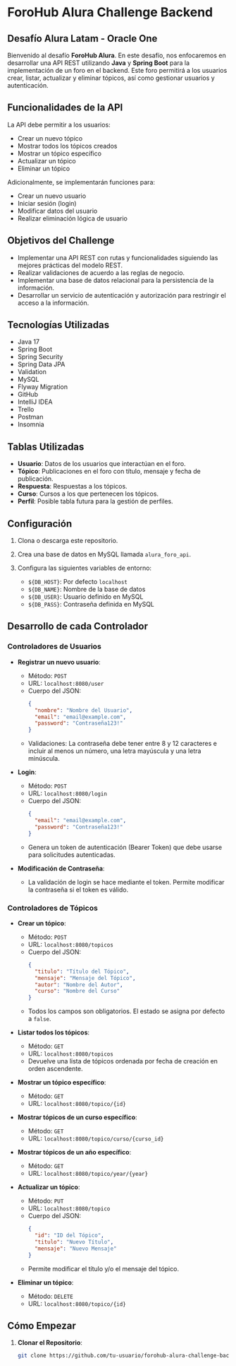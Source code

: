 # ForoHub Alura Challenge Backend

## Desafío Alura Latam - Oracle One

Bienvenido al desafío **ForoHub Alura**. En este desafío, nos enfocaremos en desarrollar una API REST utilizando **Java** y **Spring Boot** para la implementación de un foro en el backend. Este foro permitirá a los usuarios crear, listar, actualizar y eliminar tópicos, así como gestionar usuarios y autenticación.

## Funcionalidades de la API

La API debe permitir a los usuarios:

- Crear un nuevo tópico
- Mostrar todos los tópicos creados
- Mostrar un tópico específico
- Actualizar un tópico
- Eliminar un tópico

Adicionalmente, se implementarán funciones para:

- Crear un nuevo usuario
- Iniciar sesión (login)
- Modificar datos del usuario
- Realizar eliminación lógica de usuario

## Objetivos del Challenge

- Implementar una API REST con rutas y funcionalidades siguiendo las mejores prácticas del modelo REST.
- Realizar validaciones de acuerdo a las reglas de negocio.
- Implementar una base de datos relacional para la persistencia de la información.
- Desarrollar un servicio de autenticación y autorización para restringir el acceso a la información.

## Tecnologías Utilizadas

- Java 17
- Spring Boot
- Spring Security
- Spring Data JPA
- Validation
- MySQL
- Flyway Migration
- GitHub
- IntelliJ IDEA
- Trello
- Postman
- Insomnia

## Tablas Utilizadas

- **Usuario**: Datos de los usuarios que interactúan en el foro.
- **Tópico**: Publicaciones en el foro con título, mensaje y fecha de publicación.
- **Respuesta**: Respuestas a los tópicos.
- **Curso**: Cursos a los que pertenecen los tópicos.
- **Perfil**: Posible tabla futura para la gestión de perfiles.

## Configuración

1. Clona o descarga este repositorio.
2. Crea una base de datos en MySQL llamada `alura_foro_api`.
3. Configura las siguientes variables de entorno:

   - `${DB_HOST}`: Por defecto `localhost`
   - `${DB_NAME}`: Nombre de la base de datos
   - `${DB_USER}`: Usuario definido en MySQL
   - `${DB_PASS}`: Contraseña definida en MySQL

## Desarrollo de cada Controlador

### Controladores de Usuarios

- **Registrar un nuevo usuario**:
  - Método: `POST`
  - URL: `localhost:8080/user`
  - Cuerpo del JSON:
    ```json
    {
      "nombre": "Nombre del Usuario",
      "email": "email@example.com",
      "password": "Contraseña123!"
    }
    ```
  - Validaciones: La contraseña debe tener entre 8 y 12 caracteres e incluir al menos un número, una letra mayúscula y una letra minúscula.

- **Login**:
  - Método: `POST`
  - URL: `localhost:8080/login`
  - Cuerpo del JSON:
    ```json
    {
      "email": "email@example.com",
      "password": "Contraseña123!"
    }
    ```
  - Genera un token de autenticación (Bearer Token) que debe usarse para solicitudes autenticadas.

- **Modificación de Contraseña**:
  - La validación de login se hace mediante el token. Permite modificar la contraseña si el token es válido.

### Controladores de Tópicos

- **Crear un tópico**:
  - Método: `POST`
  - URL: `localhost:8080/topicos`
  - Cuerpo del JSON:
    ```json
    {
      "titulo": "Título del Tópico",
      "mensaje": "Mensaje del Tópico",
      "autor": "Nombre del Autor",
      "curso": "Nombre del Curso"
    }
    ```
  - Todos los campos son obligatorios. El estado se asigna por defecto a `false`.

- **Listar todos los tópicos**:
  - Método: `GET`
  - URL: `localhost:8080/topicos`
  - Devuelve una lista de tópicos ordenada por fecha de creación en orden ascendente.

- **Mostrar un tópico específico**:
  - Método: `GET`
  - URL: `localhost:8080/topico/{id}`

- **Mostrar tópicos de un curso específico**:
  - Método: `GET`
  - URL: `localhost:8080/topico/curso/{curso_id}`

- **Mostrar tópicos de un año específico**:
  - Método: `GET`
  - URL: `localhost:8080/topico/year/{year}`

- **Actualizar un tópico**:
  - Método: `PUT`
  - URL: `localhost:8080/topico`
  - Cuerpo del JSON:
    ```json
    {
      "id": "ID del Tópico",
      "titulo": "Nuevo Título",
      "mensaje": "Nuevo Mensaje"
    }
    ```
  - Permite modificar el título y/o el mensaje del tópico.

- **Eliminar un tópico**:
  - Método: `DELETE`
  - URL: `localhost:8080/topico/{id}`

## Cómo Empezar

1. **Clonar el Repositorio**:
   ```bash
   git clone https://github.com/tu-usuario/forohub-alura-challenge-backend.git
